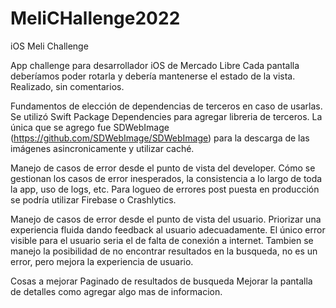 # MeliCHallenge2022
iOS Meli Challenge

App challenge para desarrollador iOS de Mercado Libre
Cada pantalla deberíamos poder rotarla y debería mantenerse el estado de la vista.
Realizado, sin comentarios.

Fundamentos de elección de dependencias de terceros en caso de usarlas.
Se utilizó Swift Package Dependencies para agregar libreria de terceros. La única que se agrego fue SDWebImage (https://github.com/SDWebImage/SDWebImage) para la descarga de las imágenes asincronicamente y utilizar caché.

Manejo de casos de error desde el punto de vista del developer.
Cómo se gestionan los casos de error inesperados, la consistencia a lo largo de toda la app, uso de logs, etc.
Para logueo de errores post puesta en producción se podría utilizar Firebase o Crashlytics.

Manejo de casos de error desde el punto de vista del usuario.
Priorizar una experiencia fluida dando feedback al usuario adecuadamente.
El único error visible para el usuario seria el de falta de conexión a internet. Tambien se manejo la posibilidad de no encontrar resultados en la busqueda, no es un error, pero mejora la experiencia de usuario.

Cosas a mejorar
Paginado de resultados de busqueda
Mejorar la pantalla de detalles como agregar algo mas de informacion. 

